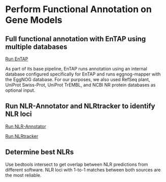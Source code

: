 # Perform Functional Annotation on Gene Models

## Full functional annotation with EnTAP using multiple databases
[Run EnTAP](https://github.com/USDA-ARS-GBRU/Grass_annotation_pipeline/blob/0cd1e7918fd0ad3e3c4bba334825898d6d58a04e/Functional_Annotation/run_EnTAP)

As part of its base pipeline, EnTAP runs annotation using an internal database configured specifically for EnTAP and runs eggnog-mapper with the EggNOG database. For our purposes, we also used RefSeq plant, UniProt Swiss-Prot, UniProt TrEMBL, and NCBI NR protein databases as optional input. 

## Run NLR-Annotator and NLRtracker to identify NLR loci
[Run NLR-Annotator](https://github.com/USDA-ARS-GBRU/Grass_annotation_pipeline/blob/93372ff6dee453fc15b74d056659a7e8d812cad3/Functional_Annotation/run_NLR-Annotator)

[Run NLRtracker](https://github.com/USDA-ARS-GBRU/Grass_annotation_pipeline/blob/93372ff6dee453fc15b74d056659a7e8d812cad3/Functional_Annotation/run_NLRtracker_workflow)

## Determine best NLRs

Use bedtools intersect to get overlap between NLR predictions from different software. NLR loci with 1-to-1 matches between both sources are the most reliable.

